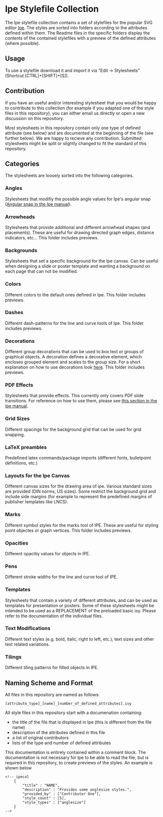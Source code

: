 # Ipe Stylefile Collection

The Ipe stylefile collection contains a set of stylefiles for the popular SVG editor [Ipe](https://ipe.otfried.org/). The styles are sorted into folders according to the attributes defined within them. The Readme files in the specific folders display the contents of the contained stylefiles with a preview of the defined attributes (where possible).

## Usage
To use a stylefile download it and import it via "Edit -> Stylesheets" (Shortcut [CTRL]+[SHIFT]+[S]).

## Contribution
If you have an useful and/or interesting stylesheet that you would be happy to contribute to this collection (for example if you adapted one of the style files in this repository), you can either email us directly or open a new discussion on this repository.

Most stylesheets in this repository contain only one type of defined attribute (see below) and are documented at the beginning of the file (see further below). We are happy to recieve any contribution. Submitted stylesheets might be split or slightly changed to fit the standard of this repository. 

## Categories
The stylesheets are loosely sorted into the following categories.

### Angles
Stylesheets that modifiy the possible angle values for Ipe's angular snap ([Angular snap in the Ipe manual](https://ipe.otfried.org/manual/manual_25.html)).

### Arrowheads
Stylesheets that provide additional and different arrowhead shapes (and placements). These are useful for drawing directed graph edges, distance indicators, etc...
This folder includes previews.

### Backgrounds
Stylesheets that set a specific background for the Ipe canvas. 
Can be useful when designing a slide or poster template and
wanting a background on each page that can not be modified.

### Colors
Different colors to the default ones defined in Ipe.
This folder includes previews.

### Dashes
Different dash-patterns for the line and curve tools of Ipe.
This folder includes previews.

### Decorations
Different group decorations that can be used to box text or groups of graphical objects. A decoration defines a decorative element, which encloses grouped element and scales to the group size.
For a short explanation on how to use decorations look [here](https://ipe.otfried.org/manual/manual_19.html).
This folder includes previews.

### PDF Effects
Stylesheets that provide effects. This currently only covers PDF slide transitions. For reference on how to use them, please see [this section in the ipe manual](https://ipe.otfried.org/manual/manual_40.html).

### Grid Sizes
Different spacings for the background grid that can be used for grid snapping.

### LaTeX preambles
Predefined latex commands/package imports (different fonts, bulletpoint definitions, etc.)

### Layouts for the Ipe Canvas
Different canvas sizes for the drawing area of ipe. Various standard sizes are provided (DIN norms, US sizes). Some restrict the background grid and include side margins (for example to represent the predefined margins of publisher templates like LNCS).

### Marks
Different symbol styles for the marks tool of IPE. These are useful for styling point objectes or graph vertices.
This folder includes previews.

### Opacities
Different opacitiy values for objects in IPE.

### Pens
Different stroke widths for the line and curve tool of IPE.

### Templates
Stylesheets that contain a variety of different attributes, and can be used as templates for presentation or posters. Some of these stylesheets might be intended to be used as a REPLACEMENT of the preloaded basic.isy. Please refer to the documentation of the individual files.

### Text Modifications
Different text styles (e.g. bold, italic, right to left, etc.), text sizes and other text related variations.

### Tilings
Different tiling patterns for filled objects in IPE.

## Naming Scheme and Format
All files in this repository are named as follows:

`[attribute_type]_[name]_[number_of_defined_attributes].isy`

All style files in this repository start with a documenation containing:
- the title of the file that is displayed in Ipe (this is different from the file name)
- description of the attributes defined in this file
- a list of original contributors
- lists of the type and number of defined attributes

This documentation is entirely contained within a comment block. The documentation is not necessary for Ipe to be able to read the file, but is required in this repository, to create previews of the styles. An example is shown below

```
<!-- ipecol
    {
        "title" : "NAME",
        "description" : "Provides some anglesize styles.",
        "provided_by" : ["Contributor One"],
        "style_count" : [5],
        "style_types" : ["anglesize"]
    }
-->
```
